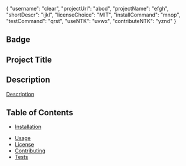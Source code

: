 {
"username": "clear",
"projectUrl": "abcd",
"projectName": "efgh",
"shortDescr": "ijkl",
"licenseChoice": "MIT",
"installCommand": "mnop",
"testCommand": "qrst",
"useNTK": "uvwx",
"contributeNTK": "yznd"
}

## Badge

## Project Title

## Description

[Description](#shortDescr)

## Table of Contents

- [Installation](#installCommand)

* [Usage](#useNTK)
* [License](#licenseChoice)
* [Contributing](#contributeNTK)
* [Tests](#testCommand)
